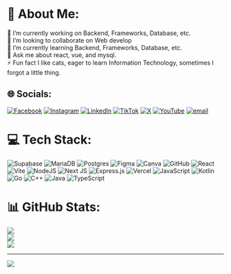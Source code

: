 # 💫 About Me:
🔭 I’m currently working on Backend, Frameworks, Database, etc.<br>👯 I’m looking to collaborate on Web develop<br>🌱 I’m currently learning Backend, Frameworks, Database, etc.<br>💬 Ask me about react, vue, and mysql.<br>⚡ Fun fact I like cats, eager to learn Information Technology, sometimes I forgot a little thing.


## 🌐 Socials:
[![Facebook](https://img.shields.io/badge/Facebook-%231877F2.svg?logo=Facebook&logoColor=white)](https://facebook.com/raflieaditya.2128) [![Instagram](https://img.shields.io/badge/Instagram-%23E4405F.svg?logo=Instagram&logoColor=white)](https://instagram.com/raflie.adityap) [![LinkedIn](https://img.shields.io/badge/LinkedIn-%230077B5.svg?logo=linkedin&logoColor=white)](https://linkedin.com/in/raflieaditya) [![TikTok](https://img.shields.io/badge/TikTok-%23000000.svg?logo=TikTok&logoColor=white)](https://tiktok.com/@rapsmodeoverpower) [![X](https://img.shields.io/badge/X-black.svg?logo=X&logoColor=white)](https://x.com/aditya_raflie) [![YouTube](https://img.shields.io/badge/YouTube-%23FF0000.svg?logo=YouTube&logoColor=white)](https://youtube.com/@raflissiaarnoldi) [![email](https://img.shields.io/badge/Email-D14836?logo=gmail&logoColor=white)](mailto:raflieaditya028@gmail.com) 

# 💻 Tech Stack:
![Supabase](https://img.shields.io/badge/Supabase-3ECF8E?style=flat&logo=supabase&logoColor=white) ![MariaDB](https://img.shields.io/badge/MariaDB-003545?style=flat&logo=mariadb&logoColor=white) ![Postgres](https://img.shields.io/badge/postgres-%23316192.svg?style=flat&logo=postgresql&logoColor=white) ![Figma](https://img.shields.io/badge/figma-%23F24E1E.svg?style=flat&logo=figma&logoColor=white) ![Canva](https://img.shields.io/badge/Canva-%2300C4CC.svg?style=flat&logo=Canva&logoColor=white) ![GitHub](https://img.shields.io/badge/github-%23121011.svg?style=flat&logo=github&logoColor=white) ![React](https://img.shields.io/badge/react-%2320232a.svg?style=flat&logo=react&logoColor=%2361DAFB) ![Vite](https://img.shields.io/badge/vite-%23646CFF.svg?style=flat&logo=vite&logoColor=white) ![NodeJS](https://img.shields.io/badge/node.js-6DA55F?style=flat&logo=node.js&logoColor=white) ![Next JS](https://img.shields.io/badge/Next-black?style=flat&logo=next.js&logoColor=white) ![Express.js](https://img.shields.io/badge/express.js-%23404d59.svg?style=flat&logo=express&logoColor=%2361DAFB) ![Vercel](https://img.shields.io/badge/vercel-%23000000.svg?style=flat&logo=vercel&logoColor=white) ![JavaScript](https://img.shields.io/badge/javascript-%23323330.svg?style=flat&logo=javascript&logoColor=%23F7DF1E) ![Kotlin](https://img.shields.io/badge/kotlin-%237F52FF.svg?style=flat&logo=kotlin&logoColor=white) ![Go](https://img.shields.io/badge/go-%2300ADD8.svg?style=flat&logo=go&logoColor=white) ![C++](https://img.shields.io/badge/c++-%2300599C.svg?style=flat&logo=c%2B%2B&logoColor=white) ![Java](https://img.shields.io/badge/java-%23ED8B00.svg?style=flat&logo=openjdk&logoColor=white) ![TypeScript](https://img.shields.io/badge/typescript-%23007ACC.svg?style=flat&logo=typescript&logoColor=white)
# 📊 GitHub Stats:
![](https://github-readme-stats.vercel.app/api?username=Arafle2828&theme=dark&hide_border=false&include_all_commits=false&count_private=false)<br/>
![](https://nirzak-streak-stats.vercel.app/?user=Arafle2828&theme=dark&hide_border=false)<br/>
![](https://github-readme-stats.vercel.app/api/top-langs/?username=Arafle2828&theme=dark&hide_border=false&include_all_commits=false&count_private=false&layout=compact)

---
[![](https://visitcount.itsvg.in/api?id=Arafle2828&icon=0&color=0)](https://visitcount.itsvg.in)

<!-- Proudly created with GPRM ( https://gprm.itsvg.in ) -->
